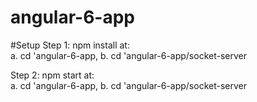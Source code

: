 # angular-6-app

#Setup
Step 1: npm install at:       
       a. cd 'angular-6-app,
       b. cd 'angular-6-app/socket-server

Step 2: npm start at:      
        a. cd 'angular-6-app,
        b. cd 'angular-6-app/socket-server